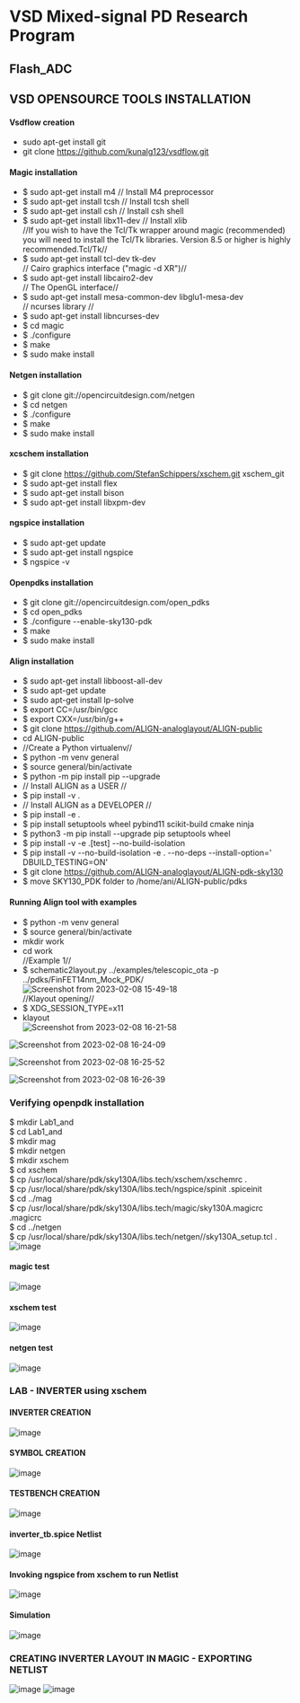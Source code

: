 #                  VSD Mixed-signal PD Research Program 
##                                Flash_ADC  
##                  VSD OPENSOURCE TOOLS INSTALLATION  
#### Vsdflow creation  
* sudo apt-get install git  
* git clone https://github.com/kunalg123/vsdflow.git  
#### Magic installation  
* $ sudo apt-get install m4 // Install M4 preprocessor  
* $ sudo apt-get install tcsh // Install tcsh shell  
* $ sudo apt-get install csh // Install csh shell  
* $ sudo apt-get install libx11-dev // Install xlib  
//If you wish to have the Tcl/Tk wrapper around magic (recommended) you will need to install the Tcl/Tk libraries. Version 8.5 or higher is highly recommended.Tcl/Tk//  
* $ sudo apt-get install tcl-dev tk-dev  
// Cairo graphics interface ("magic -d XR")//  
* $ sudo apt-get install libcairo2-dev  
// The OpenGL interface//  
* $ sudo apt-get install mesa-common-dev libglu1-mesa-dev  
// ncurses library //  
* $ sudo apt-get install libncurses-dev  
* $ cd magic  
* $ ./configure  
* $ make  
* $  sudo make install
#### Netgen installation  
* $ git clone git://opencircuitdesign.com/netgen  
* $ cd netgen  
* $ ./configure  
* $  make  
* $  sudo make install
#### xcschem installation  
* $ git clone https://github.com/StefanSchippers/xschem.git xschem_git  
* $ sudo apt-get install flex  
* $ sudo apt-get install bison  
* $ sudo apt-get install libxpm-dev  

#### ngspice installation  
* $ sudo apt-get update  
* $ sudo apt-get install ngspice  
* $ ngspice -v  

#### Openpdks installation  
* $ git clone git://opencircuitdesign.com/open_pdks  
* $ cd open_pdks  
* $	./configure --enable-sky130-pdk  
* $  make  
* $  sudo make install

#### Align installation
* $ sudo apt-get install libboost-all-dev
* $ sudo apt-get update  
* $ sudo apt-get install lp-solve  
* $ export CC=/usr/bin/gcc  
* $ export CXX=/usr/bin/g++  
* $ git clone https://github.com/ALIGN-analoglayout/ALIGN-public  
* cd ALIGN-public  
* //Create a Python virtualenv//  
* $ python -m venv general  
* $ source general/bin/activate  
* $ python -m pip install pip --upgrade  
* // Install ALIGN as a USER //  
* $ pip install -v .  
* // Install ALIGN as a DEVELOPER //  
* $ pip install -e .  
* $ pip install setuptools wheel pybind11 scikit-build cmake ninja  
* $ python3 -m pip install --upgrade pip setuptools wheel  
* $ pip install -v -e .[test] --no-build-isolation  
* $ pip install -v --no-build-isolation -e . --no-deps --install-option=' DBUILD_TESTING=ON'  
* $ git clone https://github.com/ALIGN-analoglayout/ALIGN-pdk-sky130  
* $ move SKY130_PDK folder to /home/ani/ALIGN-public/pdks 

#### Running Align tool with examples  
* $ python -m venv general  
* $ source general/bin/activate  
* mkdir work  
* cd work  
//Example 1//  
* $ schematic2layout.py ../examples/telescopic_ota -p ../pdks/FinFET14nm_Mock_PDK/
![Screenshot from 2023-02-08 15-49-18](https://user-images.githubusercontent.com/86735438/217503607-9e016f6d-b93c-403d-a58a-6c0fdca412d9.png)  
//Klayout opening//  
* $ XDG_SESSION_TYPE=x11  
* klayout  
![Screenshot from 2023-02-08 16-21-58](https://user-images.githubusercontent.com/86735438/217509630-9d701012-17e6-4076-886e-cfb4e2c5def8.png)

![Screenshot from 2023-02-08 16-24-09](https://user-images.githubusercontent.com/86735438/217510003-bbef36ae-3282-42b3-95e2-e801b049965a.png)

![Screenshot from 2023-02-08 16-25-52](https://user-images.githubusercontent.com/86735438/217510361-c27afb3e-ed98-4166-9869-97e15458fc08.png)

![Screenshot from 2023-02-08 16-26-39](https://user-images.githubusercontent.com/86735438/217510586-6eb96b5a-f8d6-45fb-a3cd-b073e41ba7ac.png)

### Verifying openpdk installation  
$ mkdir Lab1_and  
$ cd Lab1_and  
$ mkdir mag  
$ mkdir netgen  
$ mkdir xschem  
$ cd xschem  
$ cp /usr/local/share/pdk/sky130A/libs.tech/xschem/xschemrc .  
$ cp /usr/local/share/pdk/sky130A/libs.tech/ngspice/spinit .spiceinit  
$ cd ../mag  
$ cp /usr/local/share/pdk/sky130A/libs.tech/magic/sky130A.magicrc .magicrc  
$ cd ../netgen  
$ cp /usr/local/share/pdk/sky130A/libs.tech/netgen//sky130A_setup.tcl .
![image](https://user-images.githubusercontent.com/86735438/218258897-31956dfc-05a7-49ba-9650-d00fd3d7217e.png)
#### magic test
![image](https://user-images.githubusercontent.com/86735438/218021669-23945e4e-9878-4e21-bd13-fa0dd40c3580.png)
#### xschem test  
![image](https://user-images.githubusercontent.com/86735438/218042832-459f7237-9ffb-4544-a7b5-128601d14a87.png)
#### netgen test
![image](https://user-images.githubusercontent.com/86735438/218021867-2bf931d3-4af7-4cba-89dc-9c8193aee448.png)  
### LAB - INVERTER using xschem
#### INVERTER CREATION
![image](https://user-images.githubusercontent.com/86735438/218141200-37a986a8-eb03-4f02-ad32-8d8814b8835b.png)
#### SYMBOL CREATION  
![image](https://user-images.githubusercontent.com/86735438/218079115-b6c12b92-8e34-4b1a-afc5-b6c054249006.png)
#### TESTBENCH CREATION
![image](https://user-images.githubusercontent.com/86735438/218113858-cc41f642-78cd-4d3a-a07f-93c618ebd188.png)
#### inverter_tb.spice Netlist
![image](https://user-images.githubusercontent.com/86735438/218114335-b25acc39-5b98-4b3d-ba48-a85cb3a8ada5.png)  
#### Invoking ngspice from xschem to run Netlist
![image](https://user-images.githubusercontent.com/86735438/218296498-726f4ec4-4ed3-482d-829c-5e286e3d8805.png)
#### Simulation
![image](https://user-images.githubusercontent.com/86735438/218296462-26e9b141-d361-496b-b9fc-e36bbecc7bf8.png)
### CREATING INVERTER LAYOUT IN MAGIC - EXPORTING NETLIST
![image](https://user-images.githubusercontent.com/86735438/218123932-1529aac0-6c37-4bb4-a350-266fb85550e8.png)
![image](https://user-images.githubusercontent.com/86735438/218146129-3274f54a-bb3c-421e-be0f-2abf6a34c393.png)






